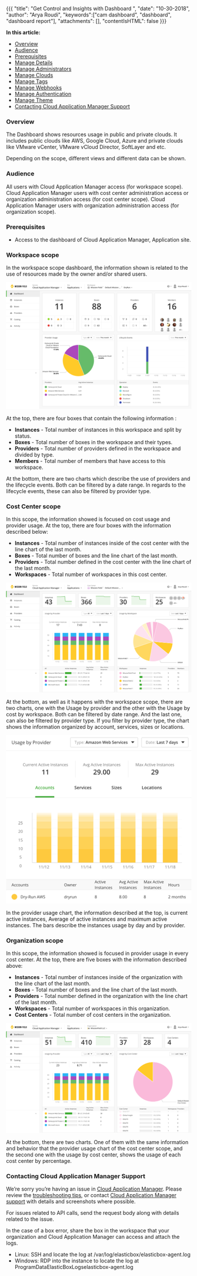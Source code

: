 {{{
"title": "Get Control and Insights with Dashboard ",
"date": "10-30-2018",
"author": "Arya Roudi",
"keywords":["cam dashboard", "dashboard", "dashboard report"],
"attachments": [],
"contentIsHTML": false
}}}

**In this article:**

* [Overview](#overview)
* [Audience](#audience)
* [Prerequisites](#prerequisites)
* [Manage Details](#manage-details)
* [Manage Administrators](#manage-administrators)
* [Manage Clouds](#manage-clouds)
* [Manage Tags](#manage-tags)
* [Manage Webhooks](#manage-webhooks)
* [Manage Authentication](#manage-authentication)
* [Manage Theme](#manage-theme)
* [Contacting Cloud Application Manager Support](#contacting-cloud-application-manager-support)


### Overview

The Dashboard shows resources usage in public and private clouds. It includes public clouds like AWS, Google Cloud, Azure and private clouds like VMware vCenter, VMware vCloud Director, SoftLayer and etc.

Depending on the scope, different views and different data can be shown.

### Audience

All users with Cloud Application Manager access (for workspace scope).
Cloud Application Manager users with cost center administration access or organization administration access (for cost center scope).
Cloud Application Manager users with organization administration access (for organization scope).

### Prerequisites

* Access to the dashboard of Cloud Application Manager, Application site.

### Workspace scope

In the workspace scope dashboard, the information shown is related to the use of resources made by the owner and/or shared users.

![CAM Workspace Dashboard](../../images/cloud-application-manager/admin-reports1.png)

At the top, there are four boxes that contain the following information :

* **Instances** - Total number of instances in this workspace and split by status.
* **Boxes** - Total number of boxes in the workspace and their types.
* **Providers** - Total number of providers defined in the workspace and divided by type.
* **Members** - Total number of members that have access to this workspace.

At the bottom, there are two charts which describe the use of providers and the lifecycle events. Both can be filtered by a date range. In regards to the lifecycle events, these can also be filtered by provider type.

### Cost Center scope

In this scope, the information showed is focused on cost usage and provider usage.
At the top, there are four boxes with the information described below:
                                                          
* **Instances** - Total number of instances inside of the cost center with the line chart of the last month.
* **Boxes** - Total number of boxes and the line chart of the last month.
* **Providers** - Total number defined in the cost center with the line chart of the last month.
* **Workspaces** - Total number of workspaces in this cost center.

![CAM Cost Center Dashboard](../../images/cloud-application-manager/admin-reports2.png)

At the bottom, as well as it happens with the workspace scope, there are two charts, one with the Usage by provider and the other with the Usage by cost by workspace. Both can be filtered by date range. And the last one, can also be filtered by provider type.
If you filter by provider type, the chart shows the information organized by account, services, sizes or locations.

![CAM Cost Center Dashboard Provider](../../images/cloud-application-manager/admin-reports3.png)

In the provider usage chart, the information described at the top, is current active instances, Average of active instances and maximum active instances. The bars describe the instances usage by day and by provider.

### Organization scope

In this scope, the information showed is focused in provider usage in every cost center.
At the top, there are five boxes with the information described above:
                                                          
* **Instances** - Total number of instances inside of the organization with the line chart of the last month.
* **Boxes** - Total number of boxes and the line chart of the last month.
* **Providers** - Total number defined in the organization with the line chart of the last month.
* **Workspaces** - Total number of workspaces in this organization.
* **Cost Centers** - Total number of cost centers in the organization.

![Organization Dashboard](../../images/cloud-application-manager/admin-reports4.png)

At the bottom, there are two charts. One of them with the same information and behavior that the provider usage chart of the cost center scope, and the second one with the usage by cost center, shows the usage of each cost center by percentage.


### Contacting Cloud Application Manager Support

We’re sorry you’re having an issue in [Cloud Application Manager](https://www.ctl.io/cloud-application-manager/). Please review the [troubleshooting tips](../Troubleshooting/troubleshooting-tips.md), or contact [Cloud Application Manager support](mailto:incident@CenturyLink.com) with details and screenshots where possible.

For issues related to API calls, send the request body along with details related to the issue.

In the case of a box error, share the box in the workspace that your organization and Cloud Application Manager can access and attach the logs.
* Linux: SSH and locate the log at /var/log/elasticbox/elasticbox-agent.log
* Windows: RDP into the instance to locate the log at ProgramDataElasticBoxLogselasticbox-agent.log
